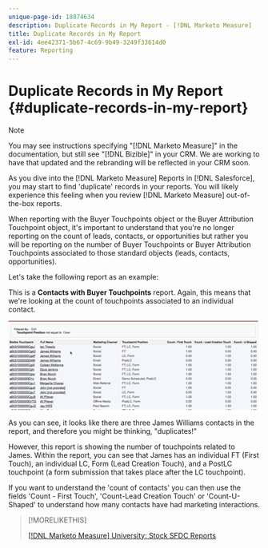 ```yaml
---
unique-page-id: 18874634
description: Duplicate Records in My Report - [!DNL Marketo Measure]
title: Duplicate Records in My Report
exl-id: 4ee42371-5b67-4c69-9b49-3249f33614d0
feature: Reporting
---
```

# Duplicate Records in My Report {#duplicate-records-in-my-report}

>[!NOTE]
>
>You may see instructions specifying "[!DNL Marketo Measure]" in the documentation, but still see "[!DNL Bizible]" in your CRM. We are working to have that updated and the rebranding will be reflected in your CRM soon.

As you dive into the [!DNL Marketo Measure] Reports in [!DNL Salesforce], you may start to find 'duplicate' records in your reports. You will likely experience this feeling when you review [!DNL Marketo Measure] out-of-the-box reports.

When reporting with the Buyer Touchpoints object or the Buyer Attribution Touchpoint object, it's important to understand that you're no longer reporting on the count of leads, contacts, or opportunities but rather you will be reporting on the number of Buyer Touchpoints or Buyer Attribution Touchpoints associated to those standard objects (leads, contacts, opportunities).

Let's take the following report as an example:

This is a **Contacts with Buyer Touchpoints** report. Again, this means that we're looking at the count of touchpoints associated to an individual contact.

![](assets/1.gif)

As you can see, it looks like there are three James Williams contacts in the report, and therefore you might be thinking, "duplicates!"

However, this report is showing the number of touchpoints related to James. Within the report, you can see that James has an individual FT (First Touch), an individual LC, Form (Lead Creation Touch), and a PostLC touchpoint (a form submission that takes place after the LC touchpoint).

If you want to understand the 'count of contacts' you can then use the fields 'Count - First Touch', 'Count-Lead Creation Touch' or 'Count-U-Shaped' to understand how many contacts have had marketing interactions.

>[!MORELIKETHIS]
>
>[[!DNL Marketo Measure] University: Stock SFDC Reports](https://universityonline.marketo.com/courses/bizible-fundamentals-bizible-102/#/page/5c5cb68dfb384d0c9fb96cc4)
